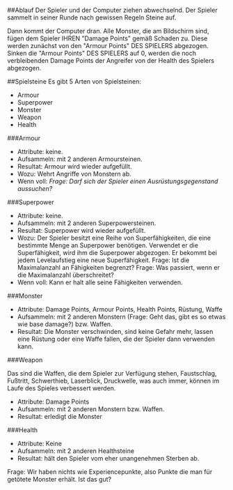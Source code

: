 ##Ablauf
Der Spieler und der Computer ziehen abwechselnd. Der Spieler sammelt in seiner Runde nach gewissen Regeln Steine auf. 

Dann kommt der Computer dran. Alle Monster, die am Bildschirm sind, fügen dem Spieler IHREN "Damage Points" gemäß Schaden zu. Diese werden zunächst von den "Armour Points" DES SPIELERS abgezogen. Sinken die "Armour Points" DES SPIELERS auf 0, werden die noch verbleibenden Damage Points der Angreifer von der Health des Spielers abgezogen.

##Spielsteine
Es gibt 5 Arten von Spielsteinen:

* Armour
* Superpower
* Monster
* Weapon
* Health

###Armour

* Attribute: keine.
* Aufsammeln: mit 2 anderen Armoursteinen.
* Resultat: Armour wird wieder aufgefüllt.
* Wozu: Wehrt Angriffe von Monstern ab.
* Wenn voll: *Frage: Darf sich der Spieler einen Ausrüstungsgegenstand aussuchen?*

###Superpower

* Attribute: keine.
* Aufsammeln: mit 2 anderen Superpowersteinen.
* Resultat: Superpower wird wieder aufgefüllt. 
* Wozu: Der Spieler besitzt eine Reihe von Superfähigkeiten, die eine bestimmte Menge an Superpower benötigen. Verwendet er die Superfähigkeit, wird ihm die Superpower abgezogen. Er bekommt bei jedem Levelaufstieg eine neue Superfähigkeit. Frage: Ist die Maximalanzahl an Fähigkeiten begrenzt? Frage: Was passiert, wenn er die Maximalanzahl überschreitet?
* Wenn voll: Kann er halt alle seine Fähigkeiten verwenden.

###Monster

* Attribute: Damage Points, Armour Points, Health Points, Rüstung, Waffe
* Aufsammeln: mit 2 anderen Monstern (Frage: Geht das, gibt es so etwas wie base damage?) bzw. Waffen.
* Resultat: Die Monster verschwinden, sind keine Gefahr mehr, lassen eine Rüstung oder eine Waffe fallen, die der Spieler dann verwenden kann.

###Weapon

Das sind die Waffen, die dem Spieler zur Verfügung stehen, Faustschlag, Fußtritt, Schwerthieb, Laserblick, Druckwelle, was auch immer, können im Laufe des Spieles verbessert werden.

* Attribute: Damage Points
* Aufsammeln: mit 2 anderen Monstern bzw. Waffen.
* Resultat: erledigt die Monster

###Health

* Attribute: Keine
* Aufsammeln: mit 2 anderen Healthsteine
* Resultat: hält den Spieler vom eher unangenehmen Sterben ab.

Frage: Wir haben nichts wie Experiencepunkte, also Punkte die man für getötete Monster erhält. Ist das gut?
